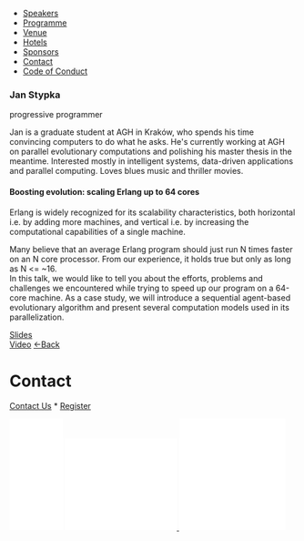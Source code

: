 *   [Speakers](/lambdadays2015/#speakers)
*   [Programme](/lambdadays2015/#programme)
*   [Venue](/lambdadays2015/#venue)
*   [Hotels](/lambdadays2015/#hotels)
*   [Sponsors](/lambdadays2015/#sponsors)
*   [Contact](/lambdadays2015/#contact)
*   [Code of Conduct](/lambdadays2015/about#code-of-conduct)

  

### Jan Stypka

progressive programmer  

Jan is a graduate student at AGH in Kraków, who spends his time convincing computers to do what he asks. He's currently working at AGH on parallel evolutionary computations and polishing his master thesis in the meantime. Interested mostly in intelligent systems, data-driven applications and parallel computing. Loves blues music and thriller movies.

#### Boosting evolution: scaling Erlang up to 64 cores

Erlang is widely recognized for its scalability characteristics, both horizontal i.e. by adding more machines, and vertical i.e. by increasing the computational capabilities of a single machine.  
  
Many believe that an average Erlang program should just run N times faster on an N core processor. From our experience, it holds true but only as long as N <= ~16.  
In this talk, we would like to tell you about the efforts, problems and challenges we encountered while trying to speed up our program on a 64-core machine. As a case study, we will introduce a sequential agent-based evolutionary algorithm and present several computation models used in its parallelization.

[Slides]( 	/static/upload/media/1425484662159134lambdadaysanielskistypka.pdf)  
[Video](https://vimeo.com/124621463) [←Back](/lambdadays2015)

# Contact

[Contact Us](https://www.lambdadays.org/lambdadays2020/#contact) \* [Register](https://www.lambdadays.org/lambdadays2020/#register)

 [![facebook icon](/static/upload/media/1407736708498708fb_glowna.png)](https://www.facebook.com/events/624296757687805/?context=create&source=49) [ ![twitter icon](/static/upload/media/1407736735506811tw_glowna.png) ](https://twitter.com/LambdaDays) [![lanyrd icon](/static/upload/media/1407736760562017l_glowna.png)](http://lanyrd.com/2015/lambdadays/) 
